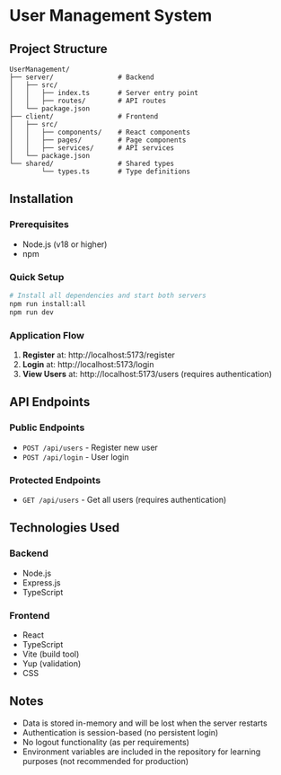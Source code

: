 # User Management System

## Project Structure

```
UserManagement/
├── server/                # Backend 
│   ├── src/
│   │   ├── index.ts       # Server entry point
│   │   ├── routes/        # API routes
│   └── package.json
├── client/                # Frontend 
│   ├── src/
│   │   ├── components/    # React components
│   │   ├── pages/         # Page components
│   │   ├── services/      # API services
│   └── package.json
└── shared/                # Shared types
        └── types.ts       # Type definitions
```

## Installation

### Prerequisites
- Node.js (v18 or higher)
- npm

### Quick Setup 
```bash
# Install all dependencies and start both servers
npm run install:all
npm run dev
```
### Application Flow
1. **Register** at: http://localhost:5173/register
2. **Login** at: http://localhost:5173/login
3. **View Users** at: http://localhost:5173/users (requires authentication)


## API Endpoints

### Public Endpoints
- `POST /api/users` - Register new user
- `POST /api/login` - User login

### Protected Endpoints
- `GET /api/users` - Get all users (requires authentication)


## Technologies Used

### Backend
- Node.js
- Express.js
- TypeScript

### Frontend
- React
- TypeScript
- Vite (build tool)
- Yup (validation)
- CSS 

## Notes

- Data is stored in-memory and will be lost when the server restarts
- Authentication is session-based (no persistent login)
- No logout functionality (as per requirements)
- Environment variables are included in the repository for learning purposes (not recommended for production) 